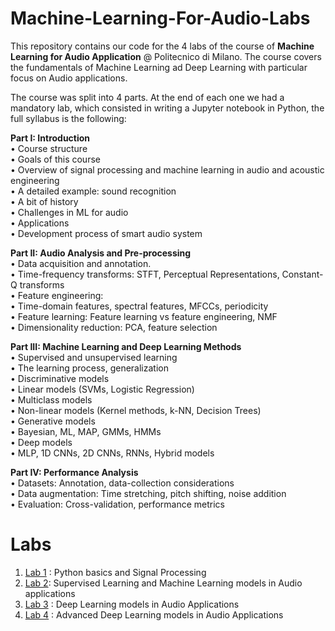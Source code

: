 # Machine-Learning-For-Audio-Labs
This repository contains our code for the 4 labs of the course of **Machine Learning for Audio Application** @ Politecnico di Milano. The course covers the fundamentals of Machine Learning ad Deep Learning with particular focus on Audio applications. 

The course was split into 4 parts. At the end of each one we had a mandatory lab, which consisted in writing a Jupyter notebook in Python, the full syllabus is the following:

**Part I: Introduction** <br>
  • Course structure <br>
  • Goals of this course <br>
  • Overview of signal processing and machine learning in audio and acoustic engineering <br>
  • A detailed example: sound recognition <br>
  • A bit of history <br>
  • Challenges in ML for audio <br>
  • Applications  <br>
  • Development process of smart audio system <br>
  
**Part II: Audio Analysis and Pre-processing** <br>
  • Data acquisition and annotation. <br>
  • Time-frequency transforms: STFT, Perceptual Representations, Constant-Q transforms <br>
  • Feature engineering: <br>
  • Time-domain features, spectral features, MFCCs, periodicity <br>
  • Feature learning: Feature learning vs feature engineering, NMF <br>
  • Dimensionality reduction: PCA, feature selection <br>

**Part III: Machine Learning and Deep Learning Methods** <br>
  • Supervised and unsupervised learning <br>
  • The learning process, generalization <br>
  • Discriminative models <br>
  • Linear models (SVMs, Logistic Regression) <br>
  • Multiclass models <br>
  • Non-linear models (Kernel methods, k-NN, Decision Trees) <br>
  • Generative models <br>
  • Bayesian, ML, MAP, GMMs, HMMs <br>
  • Deep models <br>
  • MLP, 1D CNNs, 2D CNNs, RNNs, Hybrid models <br>
 
**Part IV: Performance Analysis** <br>
  • Datasets: Annotation, data-collection considerations <br>
  • Data augmentation: Time stretching, pitch shifting, noise addition <br>
  • Evaluation: Cross-validation, performance metrics <br>

# Labs

1) [Lab 1](/Lab_1/Lab1_Surricchio_Intagliata.ipynb) : Python basics and Signal Processing
2) [Lab 2](/Lab_2/Surricchio,_Intagliata_Lab_2_Polimi.ipynb): Supervised Learning and Machine Learning models in Audio applications
3) [Lab 3](/Lab_3/Surricchio_Intagliata_Lab_3_Polimi.ipynb) : Deep Learning models in Audio Applications
4) [Lab 4](/Lab_4/Surricchio_Intagliata_Lab_4_Polimi.ipynb) : Advanced Deep Learning models in Audio Applications

